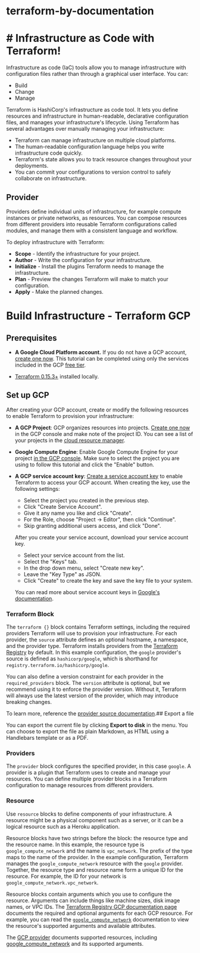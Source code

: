 # terraform-by-documentation

# # Infrastructure as Code with Terraform!

Infrastructure as code (IaC) tools allow you to manage infrastructure with configuration files rather than through a graphical user interface. You can:
- Build 
- Change
- Manage

Terraform is HashiCorp's infrastructure as code tool. It lets you define resources and infrastructure in human-readable, declarative configuration files, and manages your infrastructure's lifecycle. Using Terraform has several advantages over manually managing your infrastructure:

-   Terraform can manage infrastructure on multiple cloud platforms.
-   The human-readable configuration language helps you write infrastructure code quickly.
-   Terraform's state allows you to track resource changes throughout your deployments.
-   You can commit your configurations to version control to safely collaborate on infrastructure.

## Provider
Providers define individual units of infrastructure, for example compute instances or private networks, as resources. You can compose resources from different providers into reusable Terraform configurations called modules, and manage them with a consistent language and workflow.

To deploy infrastructure with Terraform:

-   **Scope** - Identify the infrastructure for your project.
-   **Author** - Write the configuration for your infrastructure.
-   **Initialize** - Install the plugins Terraform needs to manage the infrastructure.
-   **Plan** - Preview the changes Terraform will make to match your configuration.
-   **Apply** - Make the planned changes.

# Build Infrastructure - Terraform GCP


## Prerequisites

-   **A Google Cloud Platform account.** If you do not have a GCP account, [create one now](https://console.cloud.google.com/freetrial/). This tutorial can be completed using only the services included in the GCP [free tier](https://cloud.google.com/free/).
    
-   [Terraform 0.15.3+](https://developer.hashicorp.com/terraform/tutorials/aws-get-started/install-cli) installed locally.

## Set up GCP

After creating your GCP account, create or modify the following resources to enable Terraform to provision your infrastructure:

-   **A GCP Project**: GCP organizes resources into projects. [Create one now](https://console.cloud.google.com/projectcreate) in the GCP console and make note of the project ID. You can see a list of your projects in the [cloud resource manager](https://console.cloud.google.com/cloud-resource-manager).
    
-   **Google Compute Engine**: Enable Google Compute Engine for your project [in the GCP console](https://console.developers.google.com/apis/library/compute.googleapis.com). Make sure to select the project you are using to follow this tutorial and click the "Enable" button.
    
-   **A GCP service account key**: [Create a service account key](https://console.cloud.google.com/apis/credentials/serviceaccountkey) to enable Terraform to access your GCP account. When creating the key, use the following settings:
    
    -   Select the project you created in the previous step.
    -   Click "Create Service Account".
    -   Give it any name you like and click "Create".
    -   For the Role, choose "Project -> Editor", then click "Continue".
    -   Skip granting additional users access, and click "Done".
    
    After you create your service account, download your service account key.
    
    -   Select your service account from the list.
    -   Select the "Keys" tab.
    -   In the drop down menu, select "Create new key".
    -   Leave the "Key Type" as JSON.
    -   Click "Create" to create the key and save the key file to your system.
    
    You can read more about service account keys in [Google's documentation](https://cloud.google.com/iam/docs/creating-managing-service-account-keys).
    

### Terraform Block

The `terraform {}` block contains Terraform settings, including the required providers Terraform will use to provision your infrastructure. For each provider, the `source` attribute defines an optional hostname, a namespace, and the provider type. Terraform installs providers from the [Terraform Registry](https://registry.terraform.io/) by default. In this example configuration, the `google` provider's source is defined as `hashicorp/google`, which is shorthand for `registry.terraform.io/hashicorp/google`.

You can also define a version constraint for each provider in the `required_providers` block. The `version` attribute is optional, but we recommend using it to enforce the provider version. Without it, Terraform will always use the latest version of the provider, which may introduce breaking changes.

To learn more, reference the [provider source documentation](https://developer.hashicorp.com/terraform/language/providers/requirements).## Export a file

You can export the current file by clicking **Export to disk** in the menu. You can choose to export the file as plain Markdown, as HTML using a Handlebars template or as a PDF.

### Providers

The `provider` block configures the specified provider, in this case `google`. A provider is a plugin that Terraform uses to create and manage your resources. You can define multiple provider blocks in a Terraform configuration to manage resources from different providers.

### Resource

Use `resource` blocks to define components of your infrastructure. A resource might be a physical component such as a server, or it can be a logical resource such as a Heroku application.

Resource blocks have two strings before the block: the resource type and the resource name. In this example, the resource type is `google_compute_network` and the name is `vpc_network`. The prefix of the type maps to the name of the provider. In the example configuration, Terraform manages the `google_compute_network` resource with the `google` provider. Together, the resource type and resource name form a unique ID for the resource. For example, the ID for your network is `google_compute_network.vpc_network`.

Resource blocks contain arguments which you use to configure the resource. Arguments can include things like machine sizes, disk image names, or VPC IDs. The [Terraform Registry GCP documentation page](https://registry.terraform.io/providers/hashicorp/google/latest/docs) documents the required and optional arguments for each GCP resource. For example, you can read the [`google_compute_network`](https://registry.terraform.io/providers/hashicorp/google/latest/docs/resources/compute_network.html) documentation to view the resource's supported arguments and available attributes.

The [GCP provider](https://registry.terraform.io/providers/hashicorp/google/latest/docs) documents supported resources, including [google_compute_network](https://registry.terraform.io/providers/hashicorp/google/latest/docs/resources/compute_network.html) and its supported arguments.
